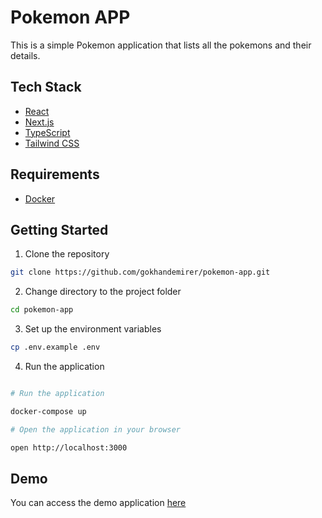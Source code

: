 # Pokemon APP

This is a simple Pokemon application that lists all the pokemons and their details.

## Tech Stack

- [React](https://reactjs.org/)
- [Next.js](https://nextjs.org/)
- [TypeScript](https://www.typescriptlang.org/)
- [Tailwind CSS](https://tailwindcss.com/)

## Requirements

- [Docker](https://www.docker.com/)

## Getting Started

1. Clone the repository

```bash
git clone https://github.com/gokhandemirer/pokemon-app.git
```

2. Change directory to the project folder

```bash
cd pokemon-app
```

3. Set up the environment variables

```bash
cp .env.example .env
```

4. Run the application

```bash

# Run the application

docker-compose up

# Open the application in your browser

open http://localhost:3000

```

## Demo

You can access the demo application [here](https://pokemon-app-gokhandemirer.vercel.app/)

